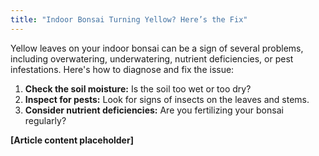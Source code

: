 ```yaml
---
title: "Indoor Bonsai Turning Yellow? Here’s the Fix"
---
```


Yellow leaves on your indoor bonsai can be a sign of several problems, including overwatering, underwatering, nutrient deficiencies, or pest infestations. Here's how to diagnose and fix the issue:

1.  **Check the soil moisture:** Is the soil too wet or too dry?
2.  **Inspect for pests:** Look for signs of insects on the leaves and stems.
3.  **Consider nutrient deficiencies:** Are you fertilizing your bonsai regularly?

**[Article content placeholder]**